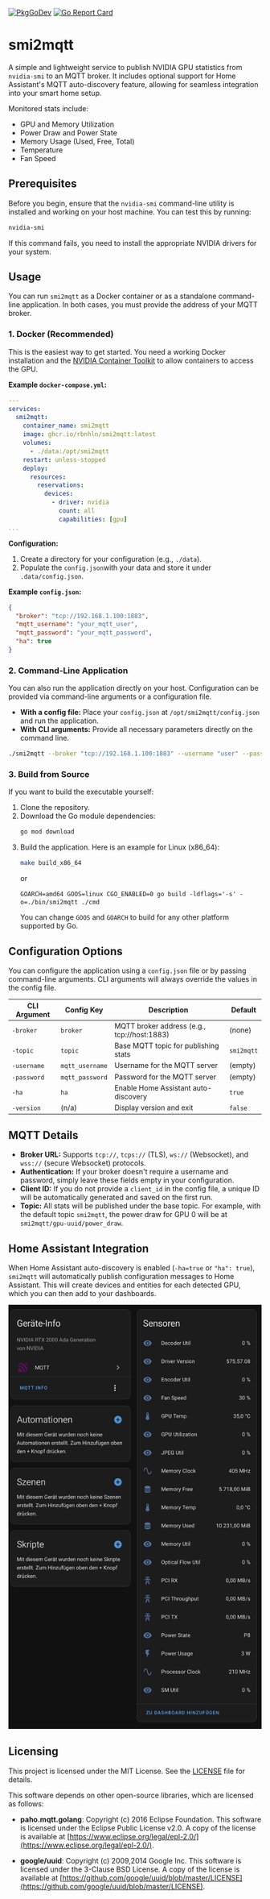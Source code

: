 [![PkgGoDev](https://pkg.go.dev/badge/github.com/rbnhln/smi2mqtt)](https://pkg.go.dev/github.com/rbnhln/smi2mqtt)
[![Go Report Card](https://goreportcard.com/badge/github.com/rbnhln/smi2mqtt)](https://goreportcard.com/report/github.com/rbnhln/smi2mqtt)

# smi2mqtt

A simple and lightweight service to publish NVIDIA GPU statistics from `nvidia-smi` to an MQTT broker. It includes optional support for Home Assistant's MQTT auto-discovery feature, allowing for seamless integration into your smart home setup.

Monitored stats include:
*   GPU and Memory Utilization
*   Power Draw and Power State
*   Memory Usage (Used, Free, Total)
*   Temperature
*   Fan Speed

## Prerequisites

Before you begin, ensure that the `nvidia-smi` command-line utility is installed and working on your host machine. You can test this by running:

```sh
nvidia-smi
```

If this command fails, you need to install the appropriate NVIDIA drivers for your system.

## Usage

You can run `smi2mqtt` as a Docker container or as a standalone command-line application. In both cases, you must provide the address of your MQTT broker.

### 1. Docker (Recommended)

This is the easiest way to get started. You need a working Docker installation and the [NVIDIA Container Toolkit](https://github.com/NVIDIA/nvidia-container-toolkit) to allow containers to access the GPU.

**Example `docker-compose.yml`:**

```yaml
---
services:
  smi2mqtt:
    container_name: smi2mqtt
    image: ghcr.io/rbnhln/smi2mqtt:latest
    volumes:
      - ./data:/opt/smi2mqtt
    restart: unless-stopped
    deploy:
      resources:
        reservations:
          devices:
            - driver: nvidia
              count: all 
              capabilities: [gpu]
...
```

**Configuration:**

1.  Create a directory for your configuration (e.g., `./data`).
2.  Populate the `config.json`with your data and store it under `.data/config.json`.

**Example `config.json`:**

```json
{
  "broker": "tcp://192.168.1.100:1883",
  "mqtt_username": "your_mqtt_user",
  "mqtt_password": "your_mqtt_password",
  "ha": true
}
```

### 2. Command-Line Application

You can also run the application directly on your host. Configuration can be provided via command-line arguments or a configuration file.

*   **With a config file:** Place your `config.json` at `/opt/smi2mqtt/config.json` and run the application.
*   **With CLI arguments:** Provide all necessary parameters directly on the command line.

```sh
./smi2mqtt --broker "tcp://192.168.1.100:1883" --username "user" --password "pass"
```

### 3. Build from Source

If you want to build the executable yourself:

1.  Clone the repository.
2.  Download the Go module dependencies:
    ```sh
    go mod download
    ```
3.  Build the application. Here is an example for Linux (x86_64):
    ```sh
    make build_x86_64
    ```
    or 
    ```
    GOARCH=amd64 GOOS=linux CGO_ENABLED=0 go build -ldflags='-s' -o=./bin/smi2mqtt ./cmd
    ```
    You can change `GOOS` and `GOARCH` to build for any other platform supported by Go.

## Configuration Options

You can configure the application using a `config.json` file or by passing command-line arguments. CLI arguments will always override the values in the config file.

| CLI Argument     | Config Key      | Description                                  | Default                  |
| ---------------- | --------------- | -------------------------------------------- | ------------------------ |
| `-broker`        | `broker`        | MQTT broker address (e.g., tcp://host:1883)  | (none)                   |
| `-topic`         | `topic`         | Base MQTT topic for publishing stats         | `smi2mqtt`               |
| `-username`      | `mqtt_username` | Username for the MQTT server                 | (empty)                  |
| `-password`      | `mqtt_password` | Password for the MQTT server                 | (empty)                  |
| `-ha`            | `ha`            | Enable Home Assistant auto-discovery         | `true`                   |
| `-version`       | (n/a)           | Display version and exit                     | `false`                  |

## MQTT Details

*   **Broker URL:** Supports `tcp://`, `tcps://` (TLS), `ws://` (Websocket), and `wss://` (secure Websocket) protocols.
*   **Authentication:** If your broker doesn't require a username and password, simply leave these fields empty in your configuration.
*   **Client ID:** If you do not provide a `client_id` in the config file, a unique ID will be automatically generated and saved on the first run.
*   **Topic:** All stats will be published under the base topic. For example, with the default topic `smi2mqtt`, the power draw for GPU 0 will be at `smi2mqtt/gpu-uuid/power_draw`.

## Home Assistant Integration

When Home Assistant auto-discovery is enabled (`-ha=true` or `"ha": true`), `smi2mqtt` will automatically publish configuration messages to Home Assistant. This will create devices and entities for each detected GPU, which you can then add to your dashboards.

![Home Assistant Discovery](img/ha.png)

## Licensing

This project is licensed under the MIT License. See the [LICENSE](LICENSE) file for details.

This software depends on other open-source libraries, which are licensed as follows:

*   **paho.mqtt.golang**: Copyright (c) 2016 Eclipse Foundation.
    This software is licensed under the Eclipse Public License v2.0. A copy of the license is available at [https://www.eclipse.org/legal/epl-2.0/](https://www.eclipse.org/legal/epl-2.0/).

*   **google/uuid**: Copyright (c) 2009,2014 Google Inc.
    This software is licensed under the 3-Clause BSD License. A copy of the license is available at [https://github.com/google/uuid/blob/master/LICENSE](https://github.com/google/uuid/blob/master/LICENSE).